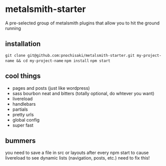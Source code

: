 # metalsmith-starter
A pre-selected group of metalsmith plugins that allow you to hit the ground running

## installation
`git clone git@github.com:pnochisaki/metalsmith-starter.git my-project-name && cd my-project-name`
`npm install`
`npm start`

## cool things
* pages and posts (just like wordpress)
* sass bourbon neat and bitters (totally optional, do whtever you want)
* livereload
* handlebars
* partials
* pretty urls
* global config
* super fast

## bummers
you need to save a file in src or layouts after every npm start to cause livereload to see dynamic lists (navigation, posts, etc.) need to fix this!